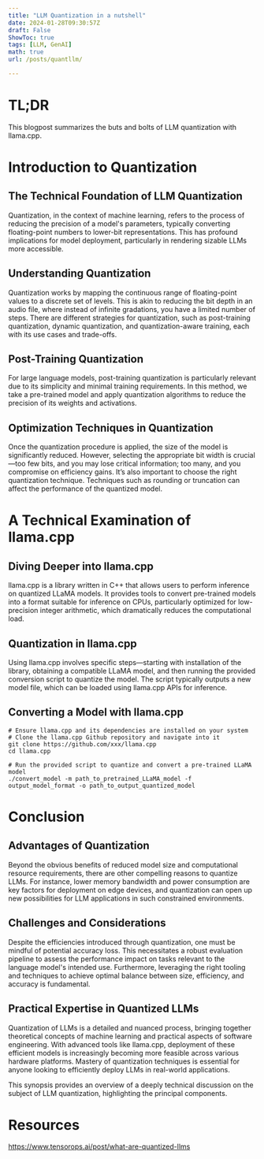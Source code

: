 ```yaml
---
title: "LLM Quantization in a nutshell"
date: 2024-01-28T09:30:57Z
draft: False
ShowToc: true
tags: [LLM, GenAI]
math: true
url: /posts/quantllm/

---
```


# TL;DR

This blogpost summarizes the buts and bolts of LLM quantization with llama.cpp.

# Introduction to Quantization
## The Technical Foundation of LLM Quantization
 
Quantization, in the context of machine learning, refers to the process of reducing the precision of a model's parameters, typically converting floating-point numbers to lower-bit representations. This has profound implications for model deployment, particularly in rendering sizable LLMs more accessible.
 
## Understanding Quantization
 
Quantization works by mapping the continuous range of floating-point values to a discrete set of levels. This is akin to reducing the bit depth in an audio file, where instead of infinite gradations, you have a limited number of steps. There are different strategies for quantization, such as post-training quantization, dynamic quantization, and quantization-aware training, each with its use cases and trade-offs.
 
## Post-Training Quantization
 
For large language models, post-training quantization is particularly relevant due to its simplicity and minimal training requirements. In this method, we take a pre-trained model and apply quantization algorithms to reduce the precision of its weights and activations.

## Optimization Techniques in Quantization
 
Once the quantization procedure is applied, the size of the model is significantly reduced. However, selecting the appropriate bit width is crucial—too few bits, and you may lose critical information; too many, and you compromise on efficiency gains. It’s also important to choose the right quantization technique. Techniques such as rounding or truncation can affect the performance of the quantized model.

# A Technical Examination of llama.cpp
## Diving Deeper into llama.cpp
 
llama.cpp is a library written in C++ that allows users to perform inference on quantized LLaMA models. It provides tools to convert pre-trained models into a format suitable for inference on CPUs, particularly optimized for low-precision integer arithmetic, which dramatically reduces the computational load.
 
## Quantization in llama.cpp
 
Using llama.cpp involves specific steps—starting with installation of the library, obtaining a compatible LLaMA model, and then running the provided conversion script to quantize the model. The script typically outputs a new model file, which can be loaded using llama.cpp APIs for inference.
 
## Converting a Model with llama.cpp
 
    
    # Ensure llama.cpp and its dependencies are installed on your system
    # Clone the llama.cpp Github repository and navigate into it
    git clone https://github.com/xxx/llama.cpp
    cd llama.cpp

    # Run the provided script to quantize and convert a pre-trained LLaMA model
    ./convert_model -m path_to_pretrained_LLaMA_model -f output_model_format -o path_to_output_quantized_model

 
# Conclusion
## Advantages of Quantization
 
Beyond the obvious benefits of reduced model size and computational resource requirements, there are other compelling reasons to quantize LLMs. For instance, lower memory bandwidth and power consumption are key factors for deployment on edge devices, and quantization can open up new possibilities for LLM applications in such constrained environments.
 
## Challenges and Considerations
 
Despite the efficiencies introduced through quantization, one must be mindful of potential accuracy loss. This necessitates a robust evaluation pipeline to assess the performance impact on tasks relevant to the language model's intended use. Furthermore, leveraging the right tooling and techniques to achieve optimal balance between size, efficiency, and accuracy is fundamental.
 
## Practical Expertise in Quantized LLMs
 
Quantization of LLMs is a detailed and nuanced process, bringing together theoretical concepts of machine learning and practical aspects of software engineering. With advanced tools like llama.cpp, deployment of these efficient models is increasingly becoming more feasible across various hardware platforms. Mastery of quantization techniques is essential for anyone looking to efficiently deploy LLMs in real-world applications.
 
This synopsis provides an overview of a deeply technical discussion on the subject of LLM quantization, highlighting the principal components.

# Resources

https://www.tensorops.ai/post/what-are-quantized-llms
